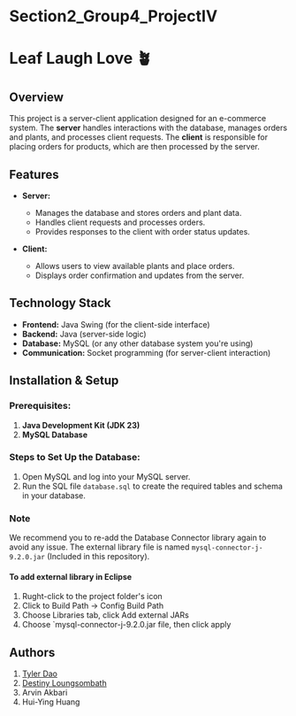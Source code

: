 # Section2_Group4_ProjectIV
# Leaf Laugh Love 🪴

## Overview
This project is a server-client application designed for an e-commerce system. The **server** handles interactions with the database, manages orders and plants, and processes client requests. The **client** is responsible for placing orders for products, which are then processed by the server.

## Features
- **Server:**
  - Manages the database and stores orders and plant data.
  - Handles client requests and processes orders.
  - Provides responses to the client with order status updates.
  
- **Client:**
  - Allows users to view available plants and place orders.
  - Displays order confirmation and updates from the server.

## Technology Stack
- **Frontend:** Java Swing (for the client-side interface)  
- **Backend:** Java (server-side logic)  
- **Database:** MySQL (or any other database system you're using)  
- **Communication:** Socket programming (for server-client interaction)

## Installation & Setup  

### Prerequisites:
1. **Java Development Kit (JDK 23)**  
2. **MySQL Database**

### Steps to Set Up the Database:
1. Open MySQL and log into your MySQL server.
3. Run the SQL file `database.sql` to create the required tables and schema in your database.

### Note
We recommend you to re-add the Database Connector library again to avoid any issue. The external library file is named `mysql-connector-j-9.2.0.jar` (Included in this repository).
#### To add external library in Eclipse
1. Rught-click to the project folder's icon
2. Click to Build Path -> Config Build Path
4. Choose Libraries tab, click Add external JARs
5. Choose `mysql-connector-j-9.2.0.jar file, then click apply

## Authors
1. [Tyler Dao](https://github.com/TylerDdao)
2. [Destiny Loungsombath](https://github.com/destinyloua)
3. Arvin Akbari
4. Hui-Ying Huang
